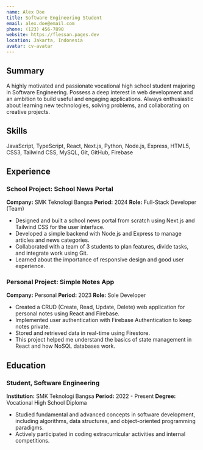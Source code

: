 ```yaml
---
name: Alex Doe
title: Software Engineering Student
email: alex.doe@email.com
phone: (123) 456-7890
website: https://flessan.pages.dev
location: Jakarta, Indonesia
avatar: cv-avatar
---
```


## Summary

A highly motivated and passionate vocational high school student majoring in Software Engineering. Possess a deep interest in web development and an ambition to build useful and engaging applications. Always enthusiastic about learning new technologies, solving problems, and collaborating on creative projects.

## Skills
JavaScript, TypeScript, React, Next.js, Python, Node.js, Express, HTML5, CSS3, Tailwind CSS, MySQL, Git, GitHub, Firebase

## Experience

### School Project: School News Portal
**Company:** SMK Teknologi Bangsa
**Period:** 2024
**Role:** Full-Stack Developer (Team)
- Designed and built a school news portal from scratch using Next.js and Tailwind CSS for the user interface.
- Developed a simple backend with Node.js and Express to manage articles and news categories.
- Collaborated with a team of 3 students to plan features, divide tasks, and integrate work using Git.
- Learned about the importance of responsive design and good user experience.

### Personal Project: Simple Notes App
**Company:** Personal
**Period:** 2023
**Role:** Sole Developer
- Created a CRUD (Create, Read, Update, Delete) web application for personal notes using React and Firebase.
- Implemented user authentication with Firebase Authentication to keep notes private.
- Stored and retrieved data in real-time using Firestore.
- This project helped me understand the basics of state management in React and how NoSQL databases work.

## Education

### Student, Software Engineering
**Institution:** SMK Teknologi Bangsa
**Period:** 2022 - Present
**Degree:** Vocational High School Diploma
- Studied fundamental and advanced concepts in software development, including algorithms, data structures, and object-oriented programming paradigms.
- Actively participated in coding extracurricular activities and internal competitions.
